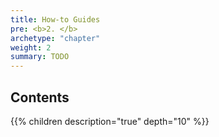 ```yaml
---
title: How-to Guides
pre: <b>2. </b>
archetype: "chapter"
weight: 2
summary: TODO
---
```


## Contents

{{% children description="true" depth="10" %}}
